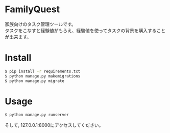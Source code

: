 # FamilyQuest
家族向けのタスク管理ツールです。  
タスクをこなすと経験値がもらえ、経験値を使ってタスクの背景を購入することが出来ます。

# Install 
```bash
$ pip install -r requirements.txt
$ python manage.py makemigrations
$ python manage.py migrate
```

# Usage
```bash
$ python manage.py runserver
```
そして, 127.0.0.1:8000にアクセスしてください。

